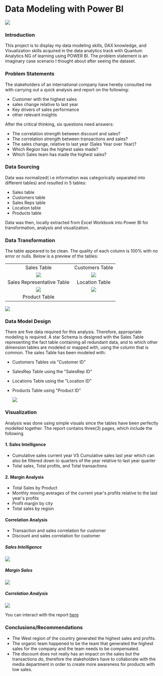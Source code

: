 # Data Modeling with Power BI
![](image/model_1.PNG)

### Introduction
This project is to display my data modeling skills, DAX knowledge, and Visualization skills acquired in the data analytics track with Quantum Analytics NG of learning using POWER BI.
The problem statement is an imaginary case scenario I thought about after seeing the dataset.

### Problem Statements
The stakeholders of an international company have hereby consulted me with carrying out a quick analysis and report on the following:
- Customer with the highest sales 
- sales change relative to last year
- Key drivers of sales performance
- other relevant insights

After the critical thinking, six questions need answers:

- The correlation strength between discount and sales?
- The correlation strength between transactions and sales?
- The sales change, relative to last year (Sales Year over Year)?
- Which Region has the highest sales made?
- Which Sales team has made the highest sales?


### Data Sourcing
Data was normalized( i.e information was categorically separated into different tables) and resulted in 5 tables:

- Sales table
- Customers table
- Sales Reps table
- Location table
- Products table

Data was then, locally extracted from Excel Workbook into Power BI for transformation, analysis and visualization.

### Data Transformation
 The table appeared to be clean. The quality of each column is 100% with no error or nulls. Below is a preview of the tables:

|      |       |
| :--------: | :---------: |
| Sales Table | Customers Table |
![](image/Sales.PNG)      | ![](image/Customers.PNG) |
| Sales Representative Table | Location Table |
![](image/Sales_rep.PNG)      | ![](image/Locations.PNG) |
| Product Table |  |
![](image/Products.PNG)

### Data Model Design
There are five data required for this analysis. Therefore, appropriate modeling is required. A star Schema is designed with the Sales Table representing the fact table containing all redundant data, and to which other dimension tables are modeled or mapped with, using the column that is common. The sales Table has been modeled with:

- Customers Tables via "Customer ID"
- SalesRep Table using the "SalesRep ID"
- Locations Table using the "Location ID"
- Products Table using "Product ID"

  ![](image_sales_intelligence/Model_2.PNG)

### Visualization
Analysis was done using simple visuals since the tables have been perfectly modelled together.
The report contains three(3) pages, which include the following

#### 1. Sales Intelligence
- Cumulative sales current year VS Cumulative sales last year which can also be filtered down to quarters of the year relative to last year quarter
- Total sales, Total profits, and Total transactions

#### 2. Margin Analysis
- Total Sales by Product
- Monthly moving averages of the current year's profits relative to the last year's profits
- Profit margin by city
- Total sales by region

#### Correlation Analysis
- Transaction and sales correlation for customer
- Discount and sales correlation for customer

##### Sales Intelligence
![](image/Sale_intelligence_report.PNG)
##### Margin Sales
![](image/Margin_analysis.PNG)
##### Correlation Analysis
![](image/Correlation_analysis.PNG)

You can interact with the report [here](https://app.powerbi.com/view?r=eyJrIjoiMWI4OWZkYTAtZjBmNy00Yjk0LWI3YTItOTY5ZDE5YTgwZGI0IiwidCI6IjE2NjA4MjEwLTIxOWMtNGVlNC1iZjk0LTNlNDNkMGU1YzIwYyJ9)

### Conclusions/Recommendations
- The West region of the country generated the highest sales and profits.
- The organic team happened to be the team that generated the highest sales for the company and the team needs to be compensated.
- The discount does not really has an impact on the sales but the transactions do, therefore the stakeholders have to collaborate with the media department in order to create more awareness for products with low sales.


  








